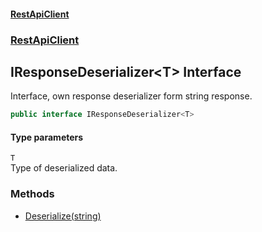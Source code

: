 #### [RestApiClient](./index.md 'index')
### [RestApiClient](./RestApiClient.md 'RestApiClient')
## IResponseDeserializer&lt;T&gt; Interface
Interface, own response deserializer form string response.  
```csharp
public interface IResponseDeserializer<T>
```
#### Type parameters
<a name='RestApiClient-IResponseDeserializer-T--T'></a>
`T`  
Type of deserialized data.  
  
### Methods
- [Deserialize(string)](./RestApiClient-IResponseDeserializer-T--Deserialize(string).md 'RestApiClient.IResponseDeserializer&lt;T&gt;.Deserialize(string)')

